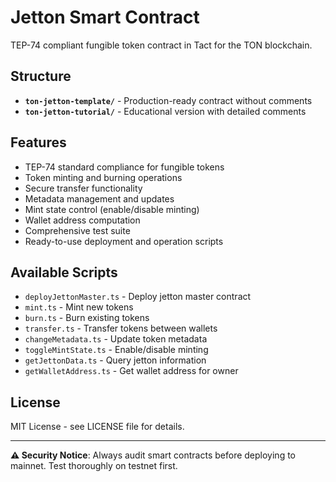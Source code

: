 # Jetton Smart Contract

TEP-74 compliant fungible token contract in Tact for the TON blockchain.

## Structure

- **`ton-jetton-template/`** - Production-ready contract without comments
- **`ton-jetton-tutorial/`** - Educational version with detailed comments

## Features

- TEP-74 standard compliance for fungible tokens
- Token minting and burning operations
- Secure transfer functionality
- Metadata management and updates
- Mint state control (enable/disable minting)
- Wallet address computation
- Comprehensive test suite
- Ready-to-use deployment and operation scripts

## Available Scripts

- `deployJettonMaster.ts` - Deploy jetton master contract
- `mint.ts` - Mint new tokens
- `burn.ts` - Burn existing tokens
- `transfer.ts` - Transfer tokens between wallets
- `changeMetadata.ts` - Update token metadata
- `toggleMintState.ts` - Enable/disable minting
- `getJettonData.ts` - Query jetton information
- `getWalletAddress.ts` - Get wallet address for owner

## License

MIT License - see LICENSE file for details.

---

**⚠️ Security Notice**: Always audit smart contracts before deploying to mainnet. Test thoroughly on testnet first.